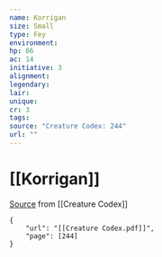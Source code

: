 ```yaml
---
name: Korrigan
size: Small
type: Fey
environment: 
hp: 66
ac: 14
initiative: 3
alignment: 
legendary: 
lair: 
unique: 
cr: 3
tags: 
source: "Creature Codex: 244"
url: ""
---
```

# [[Korrigan]]

[Source](zotero://open-pdf/library/items/NTNKJRHG?page=244) from [[Creature Codex]]

```pdf
{
	"url": "[[Creature Codex.pdf]]",
	"page": [244]
}
```

